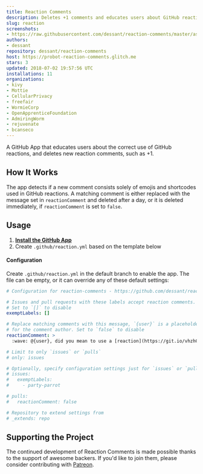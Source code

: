 ```yaml
---
title: Reaction Comments
description: Deletes +1 comments and educates users about GitHub reactions.
slug: reaction
screenshots:
- https://raw.githubusercontent.com/dessant/reaction-comments/master/assets/screenshot.png
authors:
- dessant
repository: dessant/reaction-comments
host: https://probot-reaction-comments.glitch.me
stars: 3
updated: 2018-07-02 19:57:56 UTC
installations: 11
organizations:
- kivy
- Mottie
- CellularPrivacy
- freefair
- WormieCorp
- OpenApprenticeFoundation
- AdmiringWorm
- rejuvenate
- bcanseco
---
```


A GitHub App that educates users about the correct use of GitHub reactions,
and deletes new reaction comments, such as +1.

## How It Works

The app detects if a new comment consists solely of emojis and shortcodes
used in GitHub reactions. A matching comment is either replaced
with the message set in `reactionComment` and deleted after a day,
or it is deleted immediately, if `reactionComment` is set to `false`.

## Usage

1. **[Install the GitHub App](https://github.com/apps/reaction)**
2. Create `.github/reaction.yml` based on the template below

#### Configuration

Create `.github/reaction.yml` in the default branch to enable the app.
The file can be empty, or it can override any of these default settings:

```yaml
# Configuration for reaction-comments - https://github.com/dessant/reaction-comments

# Issues and pull requests with these labels accept reaction comments.
# Set to `[]` to disable
exemptLabels: []

# Replace matching comments with this message, `{user}` is a placeholder
# for the comment author. Set to `false` to disable
reactionComment: >
  :wave: @{user}, did you mean to use a [reaction](https://git.io/vhzhC) instead?

# Limit to only `issues` or `pulls`
# only: issues

# Optionally, specify configuration settings just for `issues` or `pulls`
# issues:
#   exemptLabels:
#     - party-parrot

# pulls:
#   reactionComment: false

# Repository to extend settings from
# _extends: repo
```

## Supporting the Project

The continued development of Reaction Comments is made possible thanks
to the support of awesome backers. If you'd like to join them, please consider
contributing with [Patreon](https://www.patreon.com/dessant).
